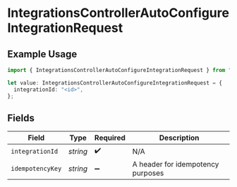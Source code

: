 # IntegrationsControllerAutoConfigureIntegrationRequest

## Example Usage

```typescript
import { IntegrationsControllerAutoConfigureIntegrationRequest } from "@novu/api/models/operations";

let value: IntegrationsControllerAutoConfigureIntegrationRequest = {
  integrationId: "<id>",
};
```

## Fields

| Field                             | Type                              | Required                          | Description                       |
| --------------------------------- | --------------------------------- | --------------------------------- | --------------------------------- |
| `integrationId`                   | *string*                          | :heavy_check_mark:                | N/A                               |
| `idempotencyKey`                  | *string*                          | :heavy_minus_sign:                | A header for idempotency purposes |
